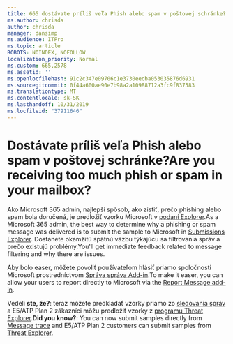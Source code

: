 ```yaml
---
title: 665 dostávate príliš veľa Phish alebo spam v poštovej schránke?
ms.author: chrisda
author: chrisda
manager: dansimp
ms.audience: ITPro
ms.topic: article
ROBOTS: NOINDEX, NOFOLLOW
localization_priority: Normal
ms.custom: 665,2578
ms.assetid: ''
ms.openlocfilehash: 91c2c347e09706c1e3730eecba053035876d6931
ms.sourcegitcommit: 0f44a600ae90e7b98a2a10988712a3fc9f837583
ms.translationtype: MT
ms.contentlocale: sk-SK
ms.lasthandoff: 10/31/2019
ms.locfileid: "37911646"
---
```

# <a name="are-you-receiving-too-much-phish-or-spam-in-your-mailbox"></a><span data-ttu-id="12732-102">Dostávate príliš veľa Phish alebo spam v poštovej schránke?</span><span class="sxs-lookup"><span data-stu-id="12732-102">Are you receiving too much phish or spam in your mailbox?</span></span>

<span data-ttu-id="12732-103">Ako Microsoft 365 admin, najlepší spôsob, ako zistiť, prečo phishing alebo spam bola doručená, je predložiť vzorku Microsoft v [podaní Explorer](https://protection.office.com/reportsubmission).</span><span class="sxs-lookup"><span data-stu-id="12732-103">As a Microsoft 365 admin, the best way to determine why a phishing or spam message was delivered is to submit the sample to Microsoft in [Submissions Explorer](https://protection.office.com/reportsubmission).</span></span> <span data-ttu-id="12732-104">Dostanete okamžitú spätnú väzbu týkajúcu sa filtrovania správ a prečo existujú problémy.</span><span class="sxs-lookup"><span data-stu-id="12732-104">You'll get immediate feedback related to message filtering and why there are issues.</span></span>

<span data-ttu-id="12732-105">Aby bolo easer, môžete povoliť používateľom hlásiť priamo spoločnosti Microsoft prostredníctvom [Správa správa Add-in](https://appsource.microsoft.com/product/office/WA104381180?src=office&tab=Overview).</span><span class="sxs-lookup"><span data-stu-id="12732-105">To make it easer, you can allow your users to report directly to Microsoft via the [Report Message add-in](https://appsource.microsoft.com/product/office/WA104381180?src=office&tab=Overview).</span></span>

<span data-ttu-id="12732-106">Vedeli **ste, že?**: teraz môžete predkladať vzorky priamo zo [sledovania správ](https://protection.office.com/messagetrace) a E5/ATP Plan 2 zákazníci môžu predložiť vzorky z [programu Threat Explorer](https://docs.microsoft.com/microsoft-365/security/office-365-security/threat-explorer).</span><span class="sxs-lookup"><span data-stu-id="12732-106">**Did you know?**: You can now submit samples directly from [Message trace](https://protection.office.com/messagetrace) and E5/ATP Plan 2 customers can submit samples from [Threat Explorer](https://docs.microsoft.com/microsoft-365/security/office-365-security/threat-explorer).</span></span>
